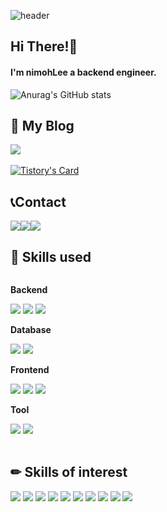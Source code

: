 ![header](https://capsule-render.vercel.app/api?type=venom&color=timeGradient&text=Welcome%20to%20nimohLee's%20GitHub&animation=twinkling&fontSize=40&fontAlignY=50&fontAlign=50&height=180)

## Hi There!👋
<h4>I'm nimohLee a backend engineer.</h4>

![Anurag's GitHub stats](https://github-readme-stats.vercel.app/api?username=nimohLee&show_icons=true&theme=github_dark_dimmed&count_private=true&include_all_commits=true)


## 💾 My Blog
<a href="https://nimoh.tistory.com" target="_blank"><img src="https://img.shields.io/badge/BLOG-FFF?style=flat&logo=Tistory&logoColor=000"/></a>
<br>
<br>
[![Tistory's Card](https://github-readme-tistory-card.vercel.app/api?name=nimoh&theme=default)](https://nimoh.tistory.com)

## 📞Contact
<div style="display:flex; flex-direction:row;">
    <a href="mailto:spakers38@gmail.com"><img src="https://img.shields.io/badge/Gmail-EA4335?style=for-the-badge&logo=Gmail&logoColor=fff"></a>
    <a href="https://www.instagram.com/nimoh._.e"><img src="https://img.shields.io/badge/Instagram-E4405F?style=for-the-badge&logo=Instagram&logoColor=fff"></a>
    <a href="https://www.linkedin.com/in/homin-lee-9a72ab260"><img src="https://img.shields.io/badge/LinkedIn-0A66C2?style=for-the-badge&logo=linkedin&logoColor=fff"></a>
  
</div>

## 🔨 Skills used
<div style="display:flex; flex-direction:column; align-items:flex-start;">
    <!-- Backend -->
    <p><strong>Backend</strong></p>
    <div>
        <img src="https://img.shields.io/badge/Spring-6DB33F?style=flat&logo=Spring&logoColor=fff"/>
        <img src="https://img.shields.io/badge/Spring Boot-6DB33F?style=flat&logo=spring boot&logoColor=fff">   
        <img src="https://img.shields.io/badge/Java-007396?flat&logo=Java&logoColor=white"> 
    </div>
    <!-- Database -->
    <p><strong>Database</strong></p>
    <div>
        <img src="https://img.shields.io/badge/Oracle-F80000?style=flat&logo=oracle&logoColor=fff"> 
        <img src="https://img.shields.io/badge/Mysql-4479A1?style=flat&logo=mysql&logoColor=fff"> 
    </div>
    <!-- Frontend -->
    <p><strong>Frontend</strong></p>
    <div>
        <img src="https://img.shields.io/badge/html5-E34F26?style=flat&logo=html5&logoColor=fff"> 
        <img src="https://img.shields.io/badge/css-1572B6?style=flat&logo=css3&logoColor=fff"> 
        <img src="https://img.shields.io/badge/javascript-F7DF1E?style=flat&logo=javascript&logoColor=000"> 
    </div>
    <!-- Others -->
    <p><strong>Tool</strong></p>
    <div>
        <img src="https://img.shields.io/badge/IntelliJ IDEA-000000?style=flat&logo=intellijidea&logoColor=fff">
        <img src="https://img.shields.io/badge/Visual Studio Code-fff?style=flat&logo=visualstudiocode&logoColor=007ACC">
</div>
  <br>
</div>

## ✏ Skills of interest
<div>
  <img src="https://img.shields.io/badge/Docker-2496ED?style=flat&logo=docker&logoColor=fff" readonly>
  <img src="https://img.shields.io/badge/Kubernetes-326CE5?style=flat&logo=kubernetes&logoColor=fff">
  <img src="https://img.shields.io/badge/Hibernate-59666C?style=flat&logo=hibernate&logoColor=fff">
  <img src="https://img.shields.io/badge/Amazon AWS-232F3E?style=flat&logo=amazonaws&logoColor=fff">
  <img src="https://img.shields.io/badge/Datadog-632CA6?style=flat&logo=datadog&logoColor=fff">
  <img src="https://img.shields.io/badge/Linux-FCC624?style=flat&logo=linux&logoColor=fff">
  <img src="https://img.shields.io/badge/Jenkins-D24939?style=flat&logo=jenkins&logoColor=fff">
  <img src="https://img.shields.io/badge/Githubactions-2088FF?style=flat&logo=githubactions&logoColor=fff">
  <img src="https://img.shields.io/badge/Redis-DC382D?style=flat&logo=redis&logoColor=fff">
  <img src="https://img.shields.io/badge/Apache Kafka-231F20?style=flat&logo=apachekafka&logoColor=fff">
</div>
<br>

<!--
**nimohLee/nimohLee** is a ✨ _special_ ✨ repository because its `README.md` (this file) appears on your GitHub profile.

Here are some ideas to get you started:

- 🔭 I’m currently working on ...
- 🌱 I’m currently learning ...
- 👯 I’m looking to collaborate on ...
- 🤔 I’m looking for help with ...
- 💬 Ask me about ...
- 📫 How to reach me: ...
- 😄 Pronouns: ...
- ⚡ Fun fact: ...
-->
